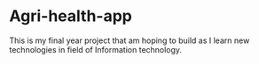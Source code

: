 # Agri-health-app
This is my final year project that am hoping to build as I learn new technologies in field of Information technology.
